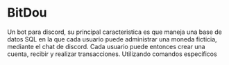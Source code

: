 # BitDou
Un bot para discord, su principal caracteristica es que maneja una base de datos SQL en la que cada usuario puede administrar una moneda ficticia, mediante el chat de discord.
Cada usuario puede entonces crear una cuenta, recibir y realizar transacciones. Utilizando comandos específicos
